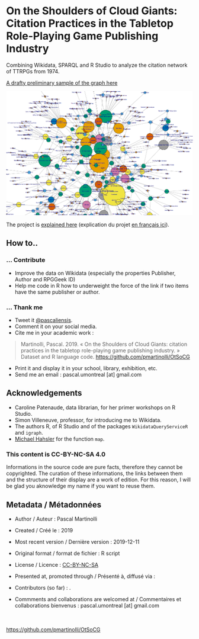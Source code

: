 # On the Shoulders of Cloud Giants: Citation Practices in the Tabletop Role-Playing Game Publishing Industry

Combining Wikidata, SPARQL and R Studio to analyze the citation network of TTRPGs from 1974.

[A drafty preliminary sample of the graph here](https://github.com/pmartinolli/OtSoCG/blob/master/output/Rplot.pdf)

[![OtSoCG snapshot](https://github.com/pmartinolli/OtSoCG/blob/master/data/OtSoCG-snapshot.png)](https://github.com/pmartinolli/OtSoCG/blob/master/output/Rplot.pdf)

The project is [explained here]() (explication du projet [en français ici](https://jdr.hypotheses.org/1163)).


## How to..

### ... Contribute

* Improve the data on Wikidata (especially the properties Publisher, Author and RPGGeek ID)
* Help me code in R how to underweight the force of the link if two items have the same publisher or author.

### ... Thank me

- Tweet it [@pascaliensis](https://twitter.com/Pascaliensis).
- Comment it on your social media.
- Cite me in your academic work : 
> Martinolli, Pascal. 2019. « On the Shoulders of Cloud Giants: citation practices in the tabletop role-playing game publishing industry. » Dataset and R language code. https://github.com/pmartinolli/OtSoCG
- Print it and display it in your school, library, exhibition, etc.
- Send me an email : pascal.umontreal [at] gmail.com

## Acknowledgements 

* Caroline Patenaude, data librarian, for her primer workshops on R Studio.
* Simon Villeneuve, professor, for introducing me to Wikidata.
* The authors R, of R Studio and of the packages `WikidataQueryServiceR` and `igraph`.
* [Michael Hahsler](https://michael.hahsler.net/SMU/ScientificCompR/code/map.R) for the function `map`.


### This content is CC-BY-NC-SA 4.0 

Informations in the source code are pure facts, therefore they cannot be copyrighted. The curation of these informations, the links between them and the structure of their display are a work of edition. For this reason, I will be glad you aknowledge my name if you want to reuse them.

## Metadata / Métadonnées

* Author / Auteur : Pascal Martinolli

* Created / Créé le : 2019

* Most recent version / Dernière version : 2019-12-11

* Original format / format de fichier : R script

* License / Licence : [CC-BY-NC-SA](https://creativecommons.org/licenses/by-nc-sa/4.0/)

* Presented at, promoted through / Présenté à, diffusé via : 

* Contributors (so far) : .

* Commments and collaborations are welcomed at / Commentaires et collaborations bienvenus : pascal.umontreal [at] gmail.com



\
\
https://github.com/pmartinolli/OtSoCG
